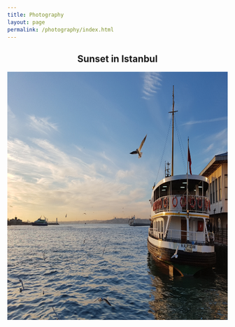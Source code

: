 ```yaml
---
title: Photography
layout: page
permalink: /photography/index.html
---
```


<h2 align="center"; style="text indent:10px;" > Sunset in Istanbul </h2>
<img src="/assets/sunset_istanbul.jpg" style="width:1008px;height:567px;">
